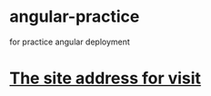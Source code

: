 # angular-practice
for practice angular deployment

[The site address for visit](https://wuyouyan.github.io/angular-practice) 
==
